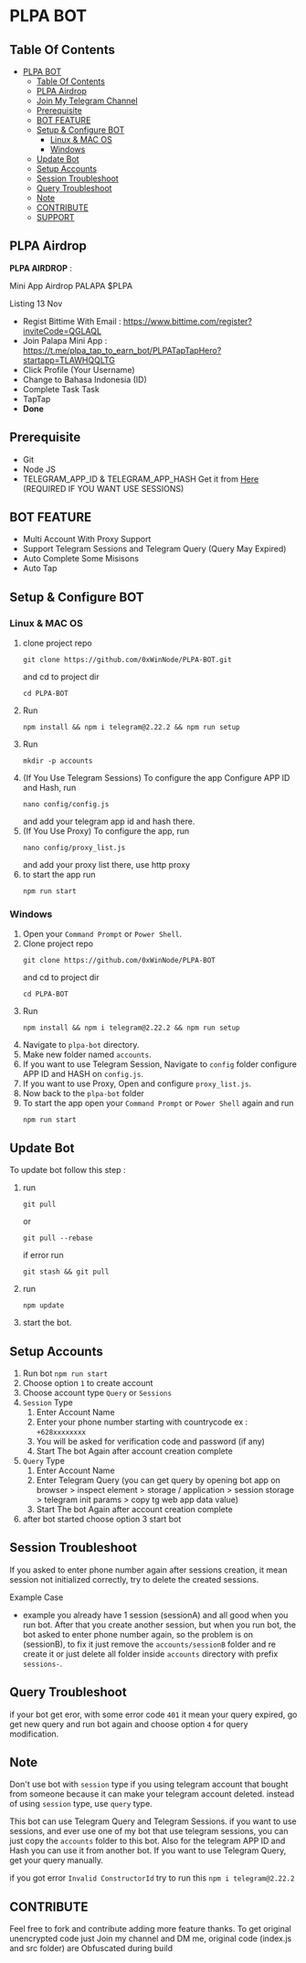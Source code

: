 # PLPA BOT

## Table Of Contents

- [PLPA BOT](#plpa-bot)
  - [Table Of Contents](#table-of-contents)
  - [PLPA Airdrop](#plpa-airdrop)
  - [Join My Telegram Channel](#join-my-telegram-channel)
  - [Prerequisite](#prerequisite)
  - [BOT FEATURE](#bot-feature)
  - [Setup \& Configure BOT](#setup--configure-bot)
    - [Linux \& MAC OS](#linux--mac-os)
    - [Windows](#windows)
  - [Update Bot](#update-bot)
  - [Setup Accounts](#setup-accounts)
  - [Session Troubleshoot](#session-troubleshoot)
  - [Query Troubleshoot](#query-troubleshoot)
  - [Note](#note)
  - [CONTRIBUTE](#contribute)
  - [SUPPORT](#support)

## PLPA Airdrop

**PLPA AIRDROP** :

Mini App Airdrop PALAPA $PLPA

Listing 13 Nov

- Regist Bittime With Email : https://www.bittime.com/register?inviteCode=QGLAQL
- Join Palapa Mini App : https://t.me/plpa_tap_to_earn_bot/PLPATapTapHero?startapp=TLAWHQQLTG
- Click Profile (Your Username)
- Change to Bahasa Indonesia (ID)
- Complete Task Task
- TapTap 
- **Done**

## Prerequisite

- Git
- Node JS
- TELEGRAM_APP_ID & TELEGRAM_APP_HASH Get it from [Here](https://my.telegram.org/auth?to=apps) (REQUIRED IF YOU WANT USE SESSIONS)

## BOT FEATURE

- Multi Account With Proxy Support
- Support Telegram Sessions and Telegram Query (Query May Expired)
- Auto Complete Some Misisons
- Auto Tap

## Setup & Configure BOT

### Linux & MAC OS

1. clone project repo
   ```
   git clone https://github.com/0xWinNode/PLPA-BOT.git
   ```
   and cd to project dir
   ```
   cd PLPA-BOT
   ```
2. Run
   ```
   npm install && npm i telegram@2.22.2 && npm run setup
   ```
3. Run
   ```
   mkdir -p accounts
   ```
4. (If You Use Telegram Sessions) To configure the app Configure APP ID and Hash, run
   ```
   nano config/config.js
   ```
   and add your telegram app id and hash there.
5. (If You Use Proxy) To configure the app, run
   ```
   nano config/proxy_list.js
   ```
   and add your proxy list there, use http proxy
6. to start the app run
   ```
   npm run start
   ```

### Windows

1. Open your `Command Prompt` or `Power Shell`.
2. Clone project repo
   ```
   git clone https://github.com/0xWinNode/PLPA-BOT
   ```
   and cd to project dir
   ```
   cd PLPA-BOT
   ```
3. Run
   ```
   npm install && npm i telegram@2.22.2 && npm run setup
   ```
4. Navigate to `plpa-bot` directory.
5. Make new folder named `accounts`.
6. If you want to use Telegram Session, Navigate to `config` folder configure APP ID and HASH on `config.js`.
7. If you want to use Proxy, Open and configure `proxy_list.js`.
8. Now back to the `plpa-bot` folder
9.  To start the app open your `Command Prompt` or `Power Shell` again and run
    ```
    npm run start
    ```

## Update Bot

To update bot follow this step :

1. run
   ```
   git pull
   ```
   or
   ```
   git pull --rebase
   ```
   if error run
   ```
   git stash && git pull
   ```
2. run
   ```
   npm update
   ```
3. start the bot.

## Setup Accounts

1. Run bot `npm run start`
2. Choose option `1` to create account
3. Choose account type `Query` or `Sessions`
4. `Session` Type
   1. Enter Account Name
   2. Enter your phone number starting with countrycode ex : `+628xxxxxxxx`
   3. You will be asked for verification code and password (if any)
   4. Start The bot Again after account creation complete
5. `Query` Type
   1. Enter Account Name
   2. Enter Telegram Query (you can get query by opening bot app on browser > inspect element > storage / application > session storage > telegram init params > copy tg web app data value)
   3. Start The bot Again after account creation complete
6. after bot started choose option 3 start bot

## Session Troubleshoot

If you asked to enter phone number again after sessions creation, it mean session not initialized correctly, try to delete the created sessions.

Example Case

- example you already have 1 session (sessionA) and all good when you run bot. After that you create another session, but when you run bot, the bot asked to enter phone number again, so the problem is on (sessionB), to fix it just remove the `accounts/sessionB` folder and re create it or just delete all folder inside `accounts` directory with prefix `sessions-`.

## Query Troubleshoot

if your bot get eror, with some error code `401` it mean your query expired, go get new query and run bot again and choose option `4` for query modification.

## Note

Don't use bot with `session` type if you using telegram account that bought from someone because it can make your telegram account deleted. instead of using `session` type, use `query` type.

This bot can use Telegram Query and Telegram Sessions. if you want to use sessions, and ever use one of my bot that use telegram sessions, you can just copy the `accounts` folder to this bot. Also for the telegram APP ID and Hash you can use it from another bot. If you want to use Telegram Query, get your query manually.

if you got error `Invalid ConstructorId` try to run this `npm i telegram@2.22.2`

## CONTRIBUTE

Feel free to fork and contribute adding more feature thanks. To get original unencrypted code just Join my channel and DM me, original code (index.js and src folder) are Obfuscated during build


